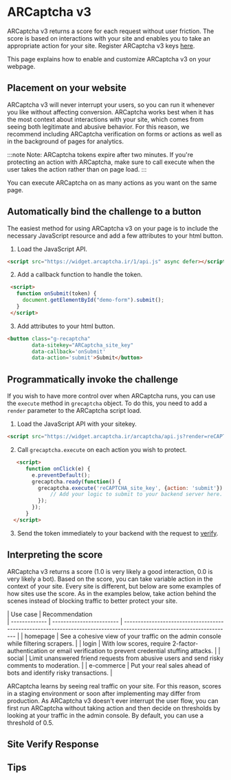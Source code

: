 # ARCaptcha v3

ARCaptcha v3 returns a score for each request without user friction. The score is based on interactions with your site and enables you to take an appropriate action for your site. Register ARCaptcha v3 keys [here](https://arcaptcha.ir/).

This page explains how to enable and customize ARCaptcha v3 on your webpage.

## Placement on your website

ARCaptcha v3 will never interrupt your users, so you can run it whenever you like without affecting conversion. ARCaptcha works best when it has the most context about interactions with your site, which comes from seeing both legitimate and abusive behavior. For this reason, we recommend including ARCaptcha verification on forms or actions as well as in the background of pages for analytics.

:::note
Note: ARCaptcha tokens expire after two minutes. If you're protecting an action with ARCaptcha, make sure to call execute when the user takes the action rather than on page load.
:::

You can execute ARCaptcha on as many actions as you want on the same page.

## Automatically bind the challenge to a button

The easiest method for using ARCaptcha v3 on your page is to include the necessary JavaScript resource and add a few attributes to your html button.


1. Load the JavaScript API.

```html
<script src="https://widget.arcaptcha.ir/1/api.js" async defer></script>
```

2. Add a callback function to handle the token.

```html
 <script>
   function onSubmit(token) {
     document.getElementById("demo-form").submit();
   }
 </script>
```

3. Add attributes to your html button.

```html
<button class="g-recaptcha" 
        data-sitekey="ARCaptcha_site_key" 
        data-callback='onSubmit' 
        data-action='submit'>Submit</button>
```

## Programmatically invoke the challenge

If you wish to have more control over when ARCaptcha runs, you can use the `execute` method in `grecaptcha` object. To do this, you need to add a `render` parameter to the ARCaptcha script load.

1. Load the JavaScript API with your sitekey.

```html
<script src="https://widget.arcaptcha.ir/arcaptcha/api.js?render=reCAPTCHA_site_key"></script>
```

2. Call `grecaptcha.execute` on each action you wish to protect.

```html
   <script>
      function onClick(e) {
        e.preventDefault();
        grecaptcha.ready(function() {
          grecaptcha.execute('reCAPTCHA_site_key', {action: 'submit'}).then(function(token) {
              // Add your logic to submit to your backend server here.
          });
        });
      }
  </script>
```
3. Send the token immediately to your backend with the request to [verify](/verify).

## Interpreting the score

ARCaptcha v3 returns a score (1.0 is very likely a good interaction, 0.0 is very likely a bot). Based on the score, you can take variable action in the context of your site. Every site is different, but below are some examples of how sites use the score. As in the examples below, take action behind the scenes instead of blocking traffic to better protect your site.

| Use case    | Recommendation                                                                                            
| ------------- | ------------------------ | --------------------------------------------------------------------------------------------------------------------- |
| homepage | See a cohesive view of your traffic on the admin console while filtering scrapers.      |
| login    | With low scores, require 2-factor-authentication or email verification to prevent credential stuffing attacks. |
| social | Limit unanswered friend requests from abusive users and send risky comments to moderation.   |
| e-commerce    | Put your real sales ahead of bots and identify risky transactions. |


ARCaptcha learns by seeing real traffic on your site. For this reason, scores in a staging environment or soon after implementing may differ from production. As ARCaptcha v3 doesn't ever interrupt the user flow, you can first run ARCaptcha without taking action and then decide on thresholds by looking at your traffic in the admin console. By default, you can use a threshold of 0.5.

## Site Verify Response


## Tips

